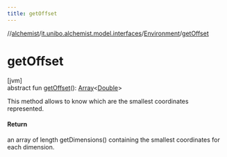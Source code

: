 ```yaml
---
title: getOffset
---
```

//[alchemist](../../../index.html)/[it.unibo.alchemist.model.interfaces](../index.html)/[Environment](index.html)/[getOffset](get-offset.html)



# getOffset



[jvm]\
abstract fun [getOffset](get-offset.html)(): [Array](https://kotlinlang.org/api/latest/jvm/stdlib/kotlin/-array/index.html)<[Double](https://kotlinlang.org/api/latest/jvm/stdlib/kotlin/-double/index.html)>



This method allows to know which are the smallest coordinates represented.



#### Return



an array of length getDimensions() containing the smallest coordinates for each dimension.




